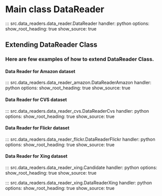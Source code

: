 # Main class DataReader
::: src.data_readers.data_reader.DataReader
    handler: python
    options:
        show_root_heading: true
        show_source: true

## Extending DataReader Class
### Here are few examples of how to extend DataReader Class. 
#### Data Reader for Amazon dataset
::: src.data_readers.data_reader_amazon.DataReaderAmazon
    handler: python
    options:
        show_root_heading: true
        show_source: true
#### Data Reader for CVS dataset
::: src.data_readers.data_reader_cvs.DataReaderCvs
    handler: python
    options:
        show_root_heading: true
        show_source: true
#### Data Reader for Flickr dataset
::: src.data_readers.data_reader_flickr.DataReaderFlickr
    handler: python
    options:
        show_root_heading: true
        show_source: true
#### Data Reader for Xing dataset
::: src.data_readers.data_reader_xing.Candidate
    handler: python
    options:
        show_root_heading: true
        show_source: true
        
::: src.data_readers.data_reader_xing.DataReaderXing
    handler: python
    options:
        show_root_heading: true
        show_source: true

